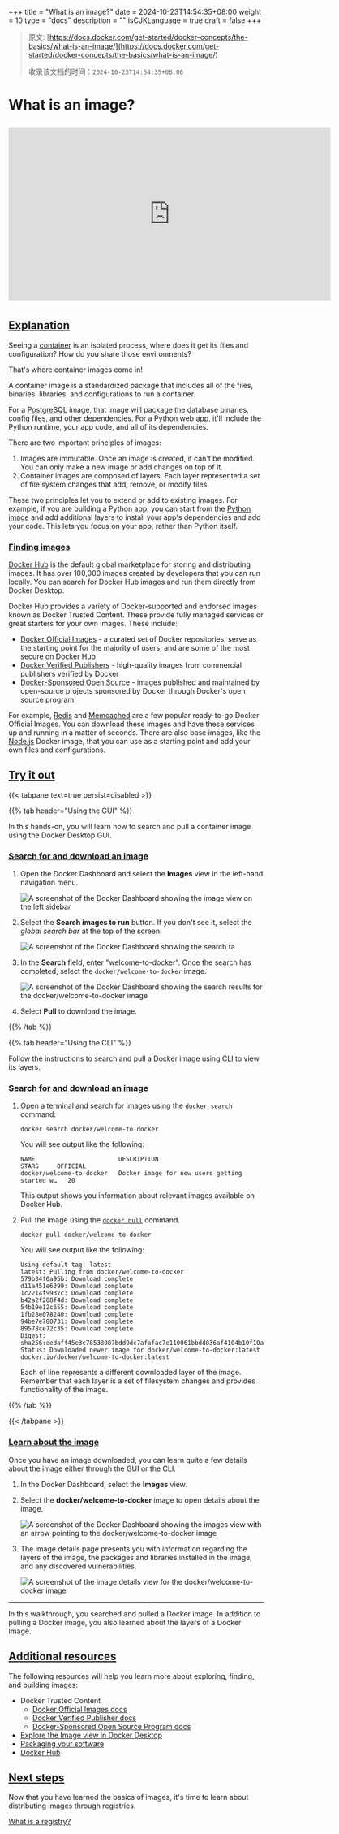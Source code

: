 +++
title = "What is an image?"
date = 2024-10-23T14:54:35+08:00
weight = 10
type = "docs"
description = ""
isCJKLanguage = true
draft = false
+++

> 原文: [https://docs.docker.com/get-started/docker-concepts/the-basics/what-is-an-image/](https://docs.docker.com/get-started/docker-concepts/the-basics/what-is-an-image/)
>
> 收录该文档的时间：`2024-10-23T14:54:35+08:00`

# What is an image?

<iframe id="youtube-player-NyvT9REqLe4" data-video-id="NyvT9REqLe4" class="youtube-video aspect-video h-fit w-full py-2" frameborder="0" allowfullscreen="" allow="accelerometer; autoplay; clipboard-write; encrypted-media; gyroscope; picture-in-picture; web-share" referrerpolicy="strict-origin-when-cross-origin" title="Docker concepts - What is an image?" width="100%" height="100%" src="https://www.youtube.com/embed/NyvT9REqLe4?rel=0&amp;iv_load_policy=3&amp;enablejsapi=1&amp;origin=https%3A%2F%2Fdocs.docker.com&amp;widgetid=1" data-gtm-yt-inspected-24="true" style="--tw-border-spacing-x: 0; --tw-border-spacing-y: 0; --tw-translate-x: 0; --tw-translate-y: 0; --tw-rotate: 0; --tw-skew-x: 0; --tw-skew-y: 0; --tw-scale-x: 1; --tw-scale-y: 1; --tw-pan-x: ; --tw-pan-y: ; --tw-pinch-zoom: ; --tw-scroll-snap-strictness: proximity; --tw-gradient-from-position: ; --tw-gradient-via-position: ; --tw-gradient-to-position: ; --tw-ordinal: ; --tw-slashed-zero: ; --tw-numeric-figure: ; --tw-numeric-spacing: ; --tw-numeric-fraction: ; --tw-ring-inset: ; --tw-ring-offset-width: 0px; --tw-ring-offset-color: #fff; --tw-ring-color: rgb(59 130 246 / 0.5); --tw-ring-offset-shadow: 0 0 #0000; --tw-ring-shadow: 0 0 #0000; --tw-shadow: 0 0 #0000; --tw-shadow-colored: 0 0 #0000; --tw-blur: ; --tw-brightness: ; --tw-contrast: ; --tw-grayscale: ; --tw-hue-rotate: ; --tw-invert: ; --tw-saturate: ; --tw-sepia: ; --tw-drop-shadow: ; --tw-backdrop-blur: ; --tw-backdrop-brightness: ; --tw-backdrop-contrast: ; --tw-backdrop-grayscale: ; --tw-backdrop-hue-rotate: ; --tw-backdrop-invert: ; --tw-backdrop-opacity: ; --tw-backdrop-saturate: ; --tw-backdrop-sepia: ; --tw-contain-size: ; --tw-contain-layout: ; --tw-contain-paint: ; --tw-contain-style: ; box-sizing: border-box; border-width: 0px; border-style: solid; border-color: initial; display: block; vertical-align: middle; aspect-ratio: 16 / 9; height: fit-content; width: 634.672px; padding-top: 0.5rem; padding-bottom: 0.5rem; color: rgb(0, 0, 0); font-family: &quot;Roboto Flex&quot;, system-ui, -apple-system, BlinkMacSystemFont, &quot;Segoe UI&quot;, Oxygen, Ubuntu, Cantarell, &quot;Open Sans&quot;, &quot;Helvetica Neue&quot;, sans-serif; font-size: 16px; font-style: normal; font-variant-ligatures: normal; font-variant-caps: normal; font-weight: 400; letter-spacing: normal; orphans: 2; text-align: start; text-indent: 0px; text-transform: none; widows: 2; word-spacing: 0px; -webkit-text-stroke-width: 0px; white-space: normal; background-color: rgb(255, 255, 255); text-decoration-thickness: initial; text-decoration-style: initial; text-decoration-color: initial;"></iframe>

## [Explanation](https://docs.docker.com/get-started/docker-concepts/the-basics/what-is-an-image/#explanation)

Seeing a [container](https://docs.docker.com/get-started/docker-concepts/the-basics/what-is-a-container/) is an isolated process, where does it get its files and configuration? How do you share those environments?

That's where container images come in!

A container image is a standardized package that includes all of the files, binaries, libraries, and configurations to run a container.

For a [PostgreSQL](https://hub.docker.com/_/postgres) image, that image will package the database binaries, config files, and other dependencies. For a Python web app, it'll include the Python runtime, your app code, and all of its dependencies.

There are two important principles of images:

1. Images are immutable. Once an image is created, it can't be modified. You can only make a new image or add changes on top of it.
2. Container images are composed of layers. Each layer represented a set of file system changes that add, remove, or modify files.

These two principles let you to extend or add to existing images. For example, if you are building a Python app, you can start from the [Python image](https://hub.docker.com/_/python) and add additional layers to install your app's dependencies and add your code. This lets you focus on your app, rather than Python itself.

### [Finding images](https://docs.docker.com/get-started/docker-concepts/the-basics/what-is-an-image/#finding-images)

[Docker Hub](https://hub.docker.com/) is the default global marketplace for storing and distributing images. It has over 100,000 images created by developers that you can run locally. You can search for Docker Hub images and run them directly from Docker Desktop.

Docker Hub provides a variety of Docker-supported and endorsed images known as Docker Trusted Content. These provide fully managed services or great starters for your own images. These include:

- [Docker Official Images](https://hub.docker.com/search?q=&type=image&image_filter=official) - a curated set of Docker repositories, serve as the starting point for the majority of users, and are some of the most secure on Docker Hub
- [Docker Verified Publishers](https://hub.docker.com/search?q=&image_filter=store) - high-quality images from commercial publishers verified by Docker
- [Docker-Sponsored Open Source](https://hub.docker.com/search?q=&image_filter=open_source) - images published and maintained by open-source projects sponsored by Docker through Docker's open source program

For example, [Redis](https://hub.docker.com/_/redis) and [Memcached](https://hub.docker.com/_/memcached) are a few popular ready-to-go Docker Official Images. You can download these images and have these services up and running in a matter of seconds. There are also base images, like the [Node.js](https://hub.docker.com/_/node) Docker image, that you can use as a starting point and add your own files and configurations.

## [Try it out](https://docs.docker.com/get-started/docker-concepts/the-basics/what-is-an-image/#try-it-out)

{{< tabpane text=true persist=disabled >}}

{{% tab header="Using the GUI" %}}

In this hands-on, you will learn how to search and pull a container image using the Docker Desktop GUI.

### [Search for and download an image](https://docs.docker.com/get-started/docker-concepts/the-basics/what-is-an-image/#search-for-and-download-an-image)

1. Open the Docker Dashboard and select the **Images** view in the left-hand navigation menu.

   ![A screenshot of the Docker Dashboard showing the image view on the left sidebar](Whatisanimage_img/click-image.webp)

2. Select the **Search images to run** button. If you don't see it, select the *global search bar* at the top of the screen.

   ![A screenshot of the Docker Dashboard showing the search ta](Whatisanimage_img/search-image.webp)

3. In the **Search** field, enter "welcome-to-docker". Once the search has completed, select the `docker/welcome-to-docker` image.

   ![A screenshot of the Docker Dashboard showing the search results for the docker/welcome-to-docker image](Whatisanimage_img/select-image.webp)

4. Select **Pull** to download the image.

{{% /tab  %}}

{{% tab header="Using the CLI" %}}

Follow the instructions to search and pull a Docker image using CLI to view its layers.

### [Search for and download an image](https://docs.docker.com/get-started/docker-concepts/the-basics/what-is-an-image/#search-for-and-download-an-image)

1. Open a terminal and search for images using the [`docker search`](https://docs.docker.com/reference/cli/docker/search/) command:

   

   ```console
   docker search docker/welcome-to-docker
   ```

   You will see output like the following:

   

   ```console
   NAME                       DESCRIPTION                                     STARS     OFFICIAL
   docker/welcome-to-docker   Docker image for new users getting started w…   20
   ```

   This output shows you information about relevant images available on Docker Hub.

2. Pull the image using the [`docker pull`](https://docs.docker.com/reference/cli/docker/image/pull/) command.

   

   ```console
   docker pull docker/welcome-to-docker
   ```

   You will see output like the following:

   

   ```console
   Using default tag: latest
   latest: Pulling from docker/welcome-to-docker
   579b34f0a95b: Download complete
   d11a451e6399: Download complete
   1c2214f9937c: Download complete
   b42a2f288f4d: Download complete
   54b19e12c655: Download complete
   1fb28e078240: Download complete
   94be7e780731: Download complete
   89578ce72c35: Download complete
   Digest: sha256:eedaff45e3c78538087bdd9dc7afafac7e110061bbdd836af4104b10f10ab693
   Status: Downloaded newer image for docker/welcome-to-docker:latest
   docker.io/docker/welcome-to-docker:latest
   ```

   Each of line represents a different downloaded layer of the image. Remember that each layer is a set of filesystem changes and provides functionality of the image.

{{% /tab  %}}

{{< /tabpane >}}

### [Learn about the image](https://docs.docker.com/get-started/docker-concepts/the-basics/what-is-an-image/#learn-about-the-image)

Once you have an image downloaded, you can learn quite a few details about the image either through the GUI or the CLI.

1. In the Docker Dashboard, select the **Images** view.

2. Select the **docker/welcome-to-docker** image to open details about the image.

   ![A screenshot of the Docker Dashboard showing the images view with an arrow pointing to the docker/welcome-to-docker image](Whatisanimage_img/pulled-image.webp)

3. The image details page presents you with information regarding the layers of the image, the packages and libraries installed in the image, and any discovered vulnerabilities.

   ![A screenshot of the image details view for the docker/welcome-to-docker image](Whatisanimage_img/image-layers.webp)

------

In this walkthrough, you searched and pulled a Docker image. In addition to pulling a Docker image, you also learned about the layers of a Docker Image.

## [Additional resources](https://docs.docker.com/get-started/docker-concepts/the-basics/what-is-an-image/#additional-resources)

The following resources will help you learn more about exploring, finding, and building images:

- Docker Trusted Content
  - [Docker Official Images docs](https://docs.docker.com/trusted-content/official-images/)
  - [Docker Verified Publisher docs](https://docs.docker.com/trusted-content/dvp-program/)
  - [Docker-Sponsored Open Source Program docs](https://docs.docker.com/trusted-content/dsos-program/)
- [Explore the Image view in Docker Desktop](https://docs.docker.com/desktop/use-desktop/images/)
- [Packaging your software](https://docs.docker.com/build/building/packaging/)
- [Docker Hub](https://hub.docker.com/)

## [Next steps](https://docs.docker.com/get-started/docker-concepts/the-basics/what-is-an-image/#next-steps)

Now that you have learned the basics of images, it's time to learn about distributing images through registries.

[What is a registry?](https://docs.docker.com/get-started/docker-concepts/the-basics/what-is-a-registry/)
